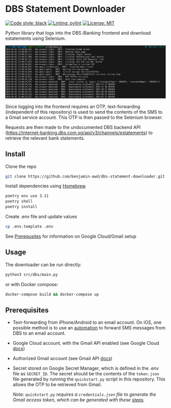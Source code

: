 # DBS Statement Downloader
[![Code style: black](https://img.shields.io/badge/code%20style-black-000000.svg)](https://github.com/psf/black)
[![Linting: pylint](https://img.shields.io/badge/linting-pylint-orange)](https://github.com/pylint-dev/pylint)
[![License: MIT](https://img.shields.io/badge/License-MIT-yellow.svg)](https://opensource.org/licenses/MIT)

Python library that logs into the DBS iBanking frontend and download estatements using Selenium.

![](https://raw.githubusercontent.com/benjamin-awd/dbs-statement-downloader/main/docs/logs.png)

Since logging into the frontend requires an OTP, text-forwarding (independent of this repository) is used to send the contents of the SMS to a Gmail service account. This OTP is then passed to the Selenium browser.

Requests are then made to the undocumented DBS backend API (https://internet-banking.dbs.com.sg/api/v3/channels/estatements) to retrieve the relevant bank statements.

## Install
Clone the repo
```bash
git clone https://github.com/benjamin-awd/dbs-statement-downloader.git
```

Install dependencies using [Homebrew](https://brew.sh/)
```bash
poetry env use 3.11
poetry shell
poetry install
```

Create .env file and update values
```bash
cp .env.template .env
```

See [Prerequsites](##Prerequisites) for information on Google Cloud/Gmail setup

## Usage
The downloader can be run directly:
```bash
python3 src/dbs/main.py
```

or with Docker compose:
```bash
docker-compose build && docker-compose up
```

## Prerequisites
- Text-forwarding from iPhone/Android to an email account. On iOS, one possible method is to use an [automation](https://www.reddit.com/r/shortcuts/comments/10hnn94/autoforward_text_messages_with_shortcuts_is_it/) to forward SMS messages from DBS to an email account.
- Google Cloud account, with the Gmail API enabled (see Google Cloud [docs](https://cloud.google.com/endpoints/docs/openapi/enable-api))
- Authorized Gmail account (see Gmail API [docs](https://developers.google.com/gmail/api/quickstart/python))
- Secret stored on Google Secret Manager, which is defined in the .env file as `SECRET_ID`. The secret should be the contents of the `token.json` file generated by running the `quickstart.py` script in this repository. This allows the OTP to be retrieved from Gmail.

  *Note: `quickstart.py` requires a `credentials.json` file to generate the Gmail access token, which can be generated with these [steps](https://stackoverflow.com/a/58468671/14232711).*
